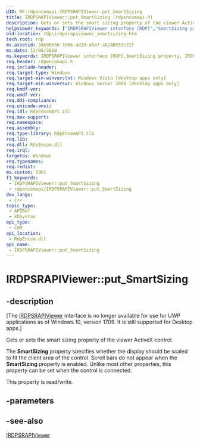 ```yaml
---
UID: NF:rdpencomapi.IRDPSRAPIViewer.put_SmartSizing
title: IRDPSRAPIViewer::put_SmartSizing (rdpencomapi.h)
description: Gets or sets the smart sizing property of the viewer ActiveX control.
helpviewer_keywords: ["IRDPSRAPIViewer interface [RDP]","SmartSizing property","IRDPSRAPIViewer.SmartSizing","IRDPSRAPIViewer.put_SmartSizing","IRDPSRAPIViewer::SmartSizing","IRDPSRAPIViewer::get_SmartSizing","IRDPSRAPIViewer::put_SmartSizing","RDPViewer object [RDP]","SmartSizing property","SmartSizing property [RDP]","SmartSizing property [RDP]","IRDPSRAPIViewer interface","SmartSizing property [RDP]","RDPViewer object","put_SmartSizing","rdp.irdpsrapiviewer_smartsizing","rdpencomapi/IRDPSRAPIViewer::SmartSizing","rdpencomapi/IRDPSRAPIViewer::get_SmartSizing","rdpencomapi/IRDPSRAPIViewer::put_SmartSizing"]
old-location: rdp\irdpsrapiviewer_smartsizing.htm
tech.root: rdp
ms.assetid: 3de98656-7d66-4d39-a5a7-a8240553c72f
ms.date: 12/05/2018
ms.keywords: IRDPSRAPIViewer interface [RDP],SmartSizing property, IRDPSRAPIViewer.SmartSizing, IRDPSRAPIViewer.put_SmartSizing, IRDPSRAPIViewer::SmartSizing, IRDPSRAPIViewer::get_SmartSizing, IRDPSRAPIViewer::put_SmartSizing, RDPViewer object [RDP],SmartSizing property, SmartSizing property [RDP], SmartSizing property [RDP],IRDPSRAPIViewer interface, SmartSizing property [RDP],RDPViewer object, put_SmartSizing, rdp.irdpsrapiviewer_smartsizing, rdpencomapi/IRDPSRAPIViewer::SmartSizing, rdpencomapi/IRDPSRAPIViewer::get_SmartSizing, rdpencomapi/IRDPSRAPIViewer::put_SmartSizing
req.header: rdpencomapi.h
req.include-header: 
req.target-type: Windows
req.target-min-winverclnt: Windows Vista [desktop apps only]
req.target-min-winversvr: Windows Server 2008 [desktop apps only]
req.kmdf-ver: 
req.umdf-ver: 
req.ddi-compliance: 
req.unicode-ansi: 
req.idl: RdpEncomAPI.idl
req.max-support: 
req.namespace: 
req.assembly: 
req.type-library: RdpEncomAPI.tlb
req.lib: 
req.dll: RdpEncom.dll
req.irql: 
targetos: Windows
req.typenames: 
req.redist: 
ms.custom: 19H1
f1_keywords:
 - IRDPSRAPIViewer::put_SmartSizing
 - rdpencomapi/IRDPSRAPIViewer::put_SmartSizing
dev_langs:
 - c++
topic_type:
 - APIRef
 - kbSyntax
api_type:
 - COM
api_location:
 - RdpEncom.dll
api_name:
 - IRDPSRAPIViewer::put_SmartSizing
---
```


# IRDPSRAPIViewer::put_SmartSizing


## -description

<p class="CCE_Message">[The <a href="/windows/desktop/api/rdpencomapi/nn-rdpencomapi-irdpsrapiviewer">IRDPSRAPIViewer</a> interface is no longer available for use for UWP applications as of Windows 10, version 1709. It is still supported for Desktop apps.]

Gets or sets the smart sizing property of the viewer ActiveX control.

 The <b>SmartSizing</b> property specifies whether the display should be scaled to fit the client area of the control. Scroll bars do not appear when the <b>SmartSizing</b> property is enabled.
Unlike most other properties, this property can be set when the control is connected.

This property is read/write.

## -parameters

## -see-also

<a href="/windows/desktop/api/rdpencomapi/nn-rdpencomapi-irdpsrapiviewer">IRDPSRAPIViewer</a>

